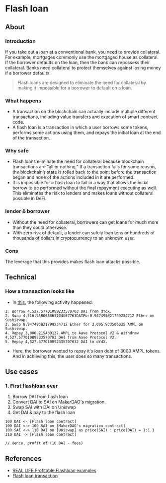 # Flash loan

## About

### Introduction

If you take out a loan at a conventional bank, you need to provide collateral. For example, mortgages commonly use the mortgaged house as collateral. If the borrower defaults on the loan, then the bank can repossess their collateral. Banks need collateral to protect themselves against losing money if a borrower defaults.

> Flash loans are designed to eliminate the need for collateral by making it impossible for a borrower to default on a loan.

### What happens

- A transaction on the blockchain can actually include multiple different transactions, including value transfers and execution of smart contract code.
- A flash loan is a transaction in which a user borrows some tokens, performs some actions using them, and repays the initial loan at the end of the transaction.

### Why safe

- Flash loans eliminate the need for collateral because blockchain transactions are “all or nothing.” If a transaction fails for some reason, the blockchain’s state is rolled back to the point before the transaction began and none of the actions included in it are performed.
- It is impossible for a flash loan to fail in a way that allows the initial borrow to be performed without the final repayment executing as well. This eliminates the risk to lenders and makes loans without collateral possible in DeFi.

### lender & borrower

- Without the need for collateral, borrowers can get loans for much more than they could otherwise.
- With zero risk of default, a lender can safely loan tens or hundreds of thousands of dollars in cryptocurrency to an unknown user.

### Cons

The leverage that this provides makes flash loan attacks possible.

## Technical

### How a transaction looks like

- In [this](https://etherscan.io/tx/0xe2a94c2d942edf065cad5762e4969f447ca3b6583c6266ca7c2d7a8031b514e2), the following activity happened:

```
1. Borrow 4,527.57701089233570703 DAI from dYdX.
2. Swap 4,516.258068365104867763DAIFor0.947495821799234712 Ether on Sushiswap.
3. Swap 0.947495821799234712 Ether for 3,095.933506035 AMPL on Sushiswap.
4. Repay 3,000.215489137 AMPL to Aave Protocol V2 & Withdraw 4,527.57701089233570703 DAI from Aave Protocol V2.
5. Repay 4,527.577010892335707032 DAI to dYdX.
```

- Here, the borrower wanted to repay it's loan debt of 3000 AMPL tokens. And in achieving this, the user does so many transactions.

## Use cases

### 1. First flashloan ever

1. Borrow DAI from flash loan
2. Convert DAI to SAI on MakerDAO's migration.
3. Swap SAI with DAI on Uniswap
4. Get DAI & pay to the flash loan

```
100 DAI <- [Flash loan contract]
100 DAI <-> 100 SAI on [MakerDAO's migration contract]
100 SAI <-> 110 DAI on [Uniswap] as price(SAI) : price(DAI) = 1:1.1
110 DAI -> [Flash loan contract]

// Hence, profit of (10 DAI - fees)
```

## References

- [REAL LIFE Profitable Flashloan examples](https://www.youtube.com/watch?v=wZGvejuhXEc)
- [Flash loan transaction](https://etherscan.io/tx/0xe2a94c2d942edf065cad5762e4969f447ca3b6583c6266ca7c2d7a8031b514e2)
